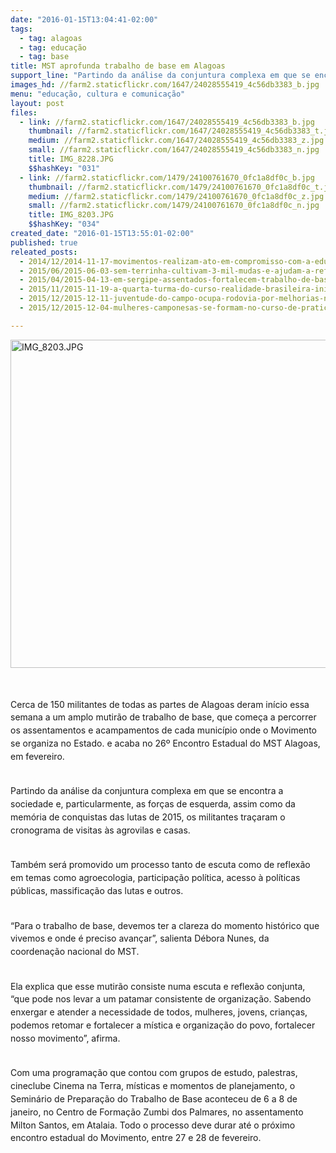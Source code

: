 ```yaml
---
date: "2016-01-15T13:04:41-02:00"
tags:
  - tag: alagoas
  - tag: educação
  - tag: base
title: MST aprofunda trabalho de base em Alagoas
support_line: "Partindo da análise da conjuntura complexa em que se encontra a sociedade e, particularmente, as forças de esquerda, assim como da memória de conquistas das lutas de 2015, os militantes traçaram o cronograma de visitas às agrovilas e casas."
images_hd: //farm2.staticflickr.com/1647/24028555419_4c56db3383_b.jpg
menu: "educação, cultura e comunicação"
layout: post
files:
  - link: //farm2.staticflickr.com/1647/24028555419_4c56db3383_b.jpg
    thumbnail: //farm2.staticflickr.com/1647/24028555419_4c56db3383_t.jpg
    medium: //farm2.staticflickr.com/1647/24028555419_4c56db3383_z.jpg
    small: //farm2.staticflickr.com/1647/24028555419_4c56db3383_n.jpg
    title: IMG_8228.JPG
    $$hashKey: "031"
  - link: //farm2.staticflickr.com/1479/24100761670_0fc1a8df0c_b.jpg
    thumbnail: //farm2.staticflickr.com/1479/24100761670_0fc1a8df0c_t.jpg
    medium: //farm2.staticflickr.com/1479/24100761670_0fc1a8df0c_z.jpg
    small: //farm2.staticflickr.com/1479/24100761670_0fc1a8df0c_n.jpg
    title: IMG_8203.JPG
    $$hashKey: "034"
created_date: "2016-01-15T13:55:01-02:00"
published: true
releated_posts:
  - 2014/12/2014-11-17-movimentos-realizam-ato-em-compromisso-com-a-educacao-popular.md
  - 2015/06/2015-06-03-sem-terrinha-cultivam-3-mil-mudas-e-ajudam-a-reflorestar-assentamento.md
  - 2015/04/2015-04-13-em-sergipe-assentados-fortalecem-trabalho-de-base.md
  - 2015/11/2015-11-19-a-quarta-turma-do-curso-realidade-brasileira-inicia-no-campus-da-uffs.md
  - 2015/12/2015-12-11-juventude-do-campo-ocupa-rodovia-por-melhorias-na-educacao-do-campo.md
  - 2015/12/2015-12-04-mulheres-camponesas-se-formam-no-curso-de-praticas-em-agroecologia-no-parana.md

---
```

<p style="line-height: 20.8px;"><img alt="IMG_8203.JPG" height="525" src="//farm2.staticflickr.com/1479/24100761670_0fc1a8df0c_b.jpg" width="700" /></p>

<p style="line-height: 20.8px;">&nbsp;</p>

<p style="line-height: 20.8px;">Cerca de 150 militantes de todas as partes de Alagoas deram&nbsp;in&iacute;cio essa semana a um amplo mutir&atilde;o de trabalho de base, que come&ccedil;a a percorrer os assentamentos&nbsp;e&nbsp;acampamentos de cada munic&iacute;pio onde o Movimento se organiza no Estado. e acaba no&nbsp;26&ordm; Encontro Estadual do MST Alagoas, em fevereiro.</p>

<p style="line-height: 20.8px;"><br />
Partindo da an&aacute;lise da conjuntura complexa em que se encontra a sociedade e, particularmente, as for&ccedil;as de esquerda, assim como da mem&oacute;ria de conquistas das lutas de 2015, os militantes tra&ccedil;aram o cronograma de visitas &agrave;s agrovilas e casas.&nbsp;</p>

<p style="line-height: 20.8px;"><br />
Tamb&eacute;m ser&aacute; promovido um processo tanto de escuta como de reflex&atilde;o em temas como agroecologia, participa&ccedil;&atilde;o pol&iacute;tica, acesso &agrave; pol&iacute;ticas p&uacute;blicas, massifica&ccedil;&atilde;o das lutas e outros.</p>

<p style="line-height: 20.8px;"><br />
&ldquo;Para o trabalho de base, devemos ter a clareza do momento hist&oacute;rico que vivemos e onde &eacute; preciso avan&ccedil;ar&rdquo;, salienta D&eacute;bora Nunes, da coordena&ccedil;&atilde;o nacional do MST.&nbsp;</p>

<p style="line-height: 20.8px;"><br />
Ela explica que esse mutir&atilde;o consiste numa escuta e reflex&atilde;o conjunta, &ldquo;que pode nos levar a um patamar consistente de organiza&ccedil;&atilde;o. Sabendo enxergar e atender a necessidade de todos, mulheres, jovens, crian&ccedil;as, podemos retomar e fortalecer a m&iacute;stica e organiza&ccedil;&atilde;o do povo, fortalecer nosso movimento&rdquo;, afirma.</p>

<p style="line-height: 20.8px;"><br />
Com uma programa&ccedil;&atilde;o que contou com grupos de estudo, palestras, cineclube Cinema na Terra, m&iacute;sticas e momentos de planejamento, o Semin&aacute;rio de Prepara&ccedil;&atilde;o do Trabalho de Base aconteceu de 6 a 8 de janeiro, no Centro de Forma&ccedil;&atilde;o Zumbi dos Palmares, no assentamento Milton Santos, em Atalaia. Todo o processo deve durar at&eacute; o pr&oacute;ximo encontro estadual do Movimento, entre 27 e 28 de fevereiro.</p>

<p style="line-height: 20.8px;">&nbsp;</p>
